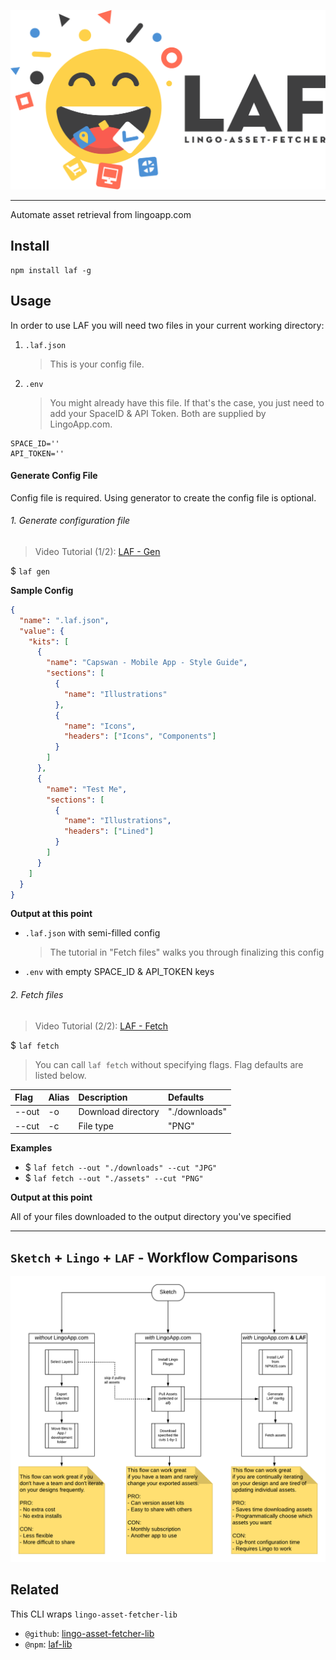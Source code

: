 ![LAF_logo](./docs/images/logo/HQ.png)

---

Automate asset retrieval from lingoapp.com

## Install

```
npm install laf -g
```

## Usage

In order to use LAF you will need two files in your current working directory:

1. `.laf.json`

   > This is your config file.

2. `.env`

   > You might already have this file. If that's the case, you just need to add your SpaceID & API Token. Both are supplied by LingoApp.com.

```
SPACE_ID=''
API_TOKEN=''
```

#### Generate Config File

Config file is required.
Using generator to create the config file is optional.

###### 1. Generate configuration file

> Video Tutorial (1/2): [LAF - Gen](https://youtu.be/J3UH4K_Nu0g)

\$ `laf gen`

**Sample Config**

```json
{
  "name": ".laf.json",
  "value": {
    "kits": [
      {
        "name": "Capswan - Mobile App - Style Guide",
        "sections": [
          {
            "name": "Illustrations"
          },
          {
            "name": "Icons",
            "headers": ["Icons", "Components"]
          }
        ]
      },
      {
        "name": "Test Me",
        "sections": [
          {
            "name": "Illustrations",
            "headers": ["Lined"]
          }
        ]
      }
    ]
  }
}
```

**Output at this point**

- `.laf.json` with semi-filled config

  > The tutorial in "Fetch files" walks you through finalizing this config

- `.env` with empty SPACE_ID & API_TOKEN keys

###### 2. Fetch files

> Video Tutorial (2/2): [LAF - Fetch](https://youtu.be/AeN6RgTHCyQ)

\$ `laf fetch`

> You can call `laf fetch` without specifying flags. Flag defaults are listed below.

| Flag  | Alias | Description        | Defaults      |
| :---- | :---- | :----------------- | :------------ |
| --out | -o    | Download directory | "./downloads" |
| --cut | -c    | File type          | "PNG"         |

**Examples**

- \$ `laf fetch --out "./downloads" --cut "JPG"`
- \$ `laf fetch --out "./assets" --cut "PNG"`

**Output at this point**

All of your files downloaded to the output directory you've specified

---

## `Sketch` + `Lingo` + `LAF` - Workflow Comparisons

![LAF_Workflow_Comparison.png](./docs/images/LAF_Workflow_Comparison.png)

## Related

This CLI wraps `lingo-asset-fetcher-lib`

- `@github`: [lingo-asset-fetcher-lib](https://github.com/servexyz/lingo-asset-fetcher-lib)
- `@npm`: [laf-lib](https://www.npmjs.com/package/laf-lib)
